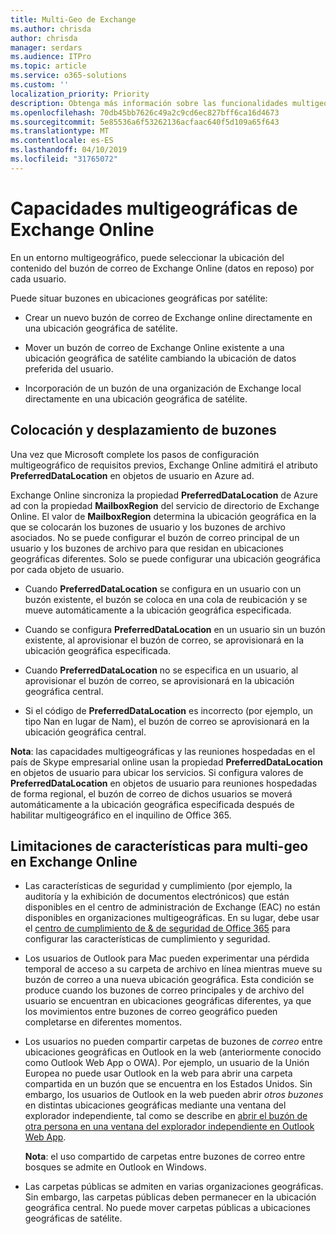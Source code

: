 ```yaml
---
title: Multi-Geo de Exchange
ms.author: chrisda
author: chrisda
manager: serdars
ms.audience: ITPro
ms.topic: article
ms.service: o365-solutions
ms.custom: ''
localization_priority: Priority
description: Obtenga más información sobre las funcionalidades multigeográficas en Exchange Online.
ms.openlocfilehash: 70db45bb7626c49a2c9cd6ec827bff6ca16d4673
ms.sourcegitcommit: 5e85536a6f53262136acfaac640f5d109a65f643
ms.translationtype: MT
ms.contentlocale: es-ES
ms.lasthandoff: 04/10/2019
ms.locfileid: "31765072"
---
```

# <a name="multi-geo-capabilities-in-exchange-online"></a>Capacidades multigeográficas de Exchange Online

En un entorno multigeográfico, puede seleccionar la ubicación del contenido del buzón de correo de Exchange Online (datos en reposo) por cada usuario.

Puede situar buzones en ubicaciones geográficas por satélite:

- Crear un nuevo buzón de correo de Exchange online directamente en una ubicación geográfica de satélite.

- Mover un buzón de correo de Exchange Online existente a una ubicación geográfica de satélite cambiando la ubicación de datos preferida del usuario.

- Incorporación de un buzón de una organización de Exchange local directamente en una ubicación geográfica de satélite.

## <a name="mailbox-placement-and-moves"></a>Colocación y desplazamiento de buzones

Una vez que Microsoft complete los pasos de configuración multigeográfico de requisitos previos, Exchange Online admitirá el atributo **PreferredDataLocation** en objetos de usuario en Azure ad.

Exchange Online sincroniza la propiedad **PreferredDataLocation** de Azure ad con la propiedad **MailboxRegion** del servicio de directorio de Exchange Online. El valor de **MailboxRegion** determina la ubicación geográfica en la que se colocarán los buzones de usuario y los buzones de archivo asociados. No se puede configurar el buzón de correo principal de un usuario y los buzones de archivo para que residan en ubicaciones geográficas diferentes. Solo se puede configurar una ubicación geográfica por cada objeto de usuario.

- Cuando **PreferredDataLocation** se configura en un usuario con un buzón existente, el buzón se coloca en una cola de reubicación y se mueve automáticamente a la ubicación geográfica especificada.

- Cuando se configura **PreferredDataLocation** en un usuario sin un buzón existente, al aprovisionar el buzón de correo, se aprovisionará en la ubicación geográfica especificada.

- Cuando **PreferredDataLocation** no se especifica en un usuario, al aprovisionar el buzón de correo, se aprovisionará en la ubicación geográfica central.

- Si el código de **PreferredDataLocation** es incorrecto (por ejemplo, un tipo Nan en lugar de Nam), el buzón de correo se aprovisionará en la ubicación geográfica central.

**Nota**: las capacidades multigeográficas y las reuniones hospedadas en el país de Skype empresarial online usan la propiedad **PreferredDataLocation** en objetos de usuario para ubicar los servicios. Si configura valores de **PreferredDataLocation** en objetos de usuario para reuniones hospedadas de forma regional, el buzón de correo de dichos usuarios se moverá automáticamente a la ubicación geográfica especificada después de habilitar multigeográfico en el inquilino de Office 365.

## <a name="feature-limitations-for-multi-geo-in-exchange-online"></a>Limitaciones de características para multi-geo en Exchange Online

- Las características de seguridad y cumplimiento (por ejemplo, la auditoría y la exhibición de documentos electrónicos) que están disponibles en el centro de administración de Exchange (EAC) no están disponibles en organizaciones multigeográficas. En su lugar, debe usar el [centro de cumplimiento de & de seguridad de Office 365](https://support.office.com/article/7e696a40-b86b-4a20-afcc-559218b7b1b8) para configurar las características de cumplimiento y seguridad.

- Los usuarios de Outlook para Mac pueden experimentar una pérdida temporal de acceso a su carpeta de archivo en línea mientras mueve su buzón de correo a una nueva ubicación geográfica. Esta condición se produce cuando los buzones de correo principales y de archivo del usuario se encuentran en ubicaciones geográficas diferentes, ya que los movimientos entre buzones de correo geográfico pueden completarse en diferentes momentos.

- Los usuarios no pueden compartir carpetas de buzones de *correo* entre ubicaciones geográficas en Outlook en la web (anteriormente conocido como Outlook Web App o OWA). Por ejemplo, un usuario de la Unión Europea no puede usar Outlook en la web para abrir una carpeta compartida en un buzón que se encuentra en los Estados Unidos. Sin embargo, los usuarios de Outlook en la web pueden abrir *otros buzones* en distintas ubicaciones geográficas mediante una ventana del explorador independiente, tal como se describe en [abrir el buzón de otra persona en una ventana del explorador independiente en Outlook Web App](https://support.office.com/article/A909AD30-E413-40B5-A487-0EA70B763081#__toc372210362).

  **Nota**: el uso compartido de carpetas entre buzones de correo entre bosques se admite en Outlook en Windows.

- Las carpetas públicas se admiten en varias organizaciones geográficas. Sin embargo, las carpetas públicas deben permanecer en la ubicación geográfica central. No puede mover carpetas públicas a ubicaciones geográficas de satélite.
